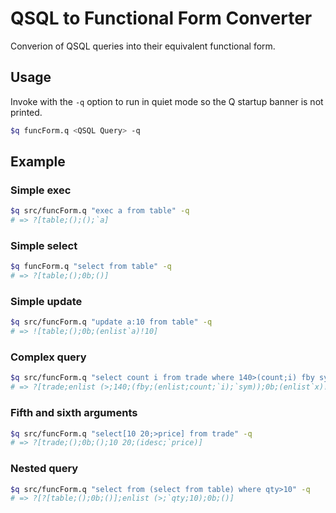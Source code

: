 
# QSQL to Functional Form Converter

Converion of QSQL queries into their equivalent functional form.

## Usage

Invoke with the `-q` option to run in quiet mode so the Q startup banner is not printed.

```bash
$q funcForm.q <QSQL Query> -q
```

## Example

### Simple exec

```bash
$q src/funcForm.q "exec a from table" -q
# => ?[table;();();`a]
```

### Simple select

```bash
$q funcForm.q "select from table" -q
# => ?[table;();0b;()]
```

### Simple update

```bash
$q src/funcForm.q "update a:10 from table" -q
# => ![table;();0b;(enlist`a)!10]
```

### Complex query

```bash
$q src/funcForm.q "select count i from trade where 140>(count;i) fby sym" -q
# => ?[trade;enlist (>;140;(fby;(enlist;count;`i);`sym));0b;(enlist`x)!enlist (count;`i)]
```

### Fifth and sixth arguments

```bash
$q src/funcForm.q "select[10 20;>price] from trade" -q
# => ?[trade;();0b;();10 20;(idesc;`price)]
```

### Nested query

```bash
$q src/funcForm.q "select from (select from table) where qty>10" -q
# => ?[?[table;();0b;()];enlist (>;`qty;10);0b;()]
```

